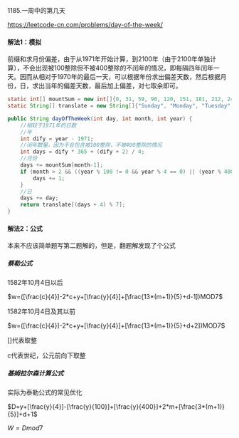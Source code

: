 1185.一周中的第几天

https://leetcode-cn.com/problems/day-of-the-week/

#### 解法1：模拟

前缀和求月份偏差，由于从1971年开始计算，到2100年（由于2100年单独计算），不会出现被100整除但不被400整除的不闰年的情况，即每隔四年闰年一天。因而从相对于1970年的最后一天，可以根据年份求出偏差天数，然后根据月份，日，求出当年的偏差天数，最后加上偏差，对七取余即可。

```java
static int[] mountSum = new int[]{0, 31, 59, 90, 120, 151, 181, 212, 243, 273, 304, 334};
static String[] translate = new String[]{"Sunday", "Monday", "Tuesday", "Wednesday", "Thursday", "Friday", "Saturday"};

public String dayOfTheWeek(int day, int month, int year) {
    //相较于1971年的日数
    //年
    int dify = year - 1971;
    //闰年数量，因为不会包含被100整除，不被400整除的情况
    int days = dify * 365 + (dify + 2) / 4;
    //月份
    days += mountSum[month-1];
    if (month > 2 && ((year % 100 != 0 && year % 4 == 0) || (year % 400 == 0))) {
        days += 1;
    }
    //日
    days += day;
    return translate[(days + 4) % 7];
}
```



#### 解法2：公式

本来不应该简单题写第二题解的，但是，翻题解发现了个公式

##### 蔡勒公式

1582年10月4日以后

$w=([\frac{c}{4}]-2*c+y+[\frac{y}{4}]+[\frac{13*(m+1)}{5}+d-1])MOD7$

1582年10月4日及其以前

$w=([\frac{c}{4}]-2*c+y+[\frac{y}{4}]+[\frac{13*(m+1)}{5}+d+2])MOD7$

[]代表取整

c代表世纪，公元前向下取整

##### 基姆拉尔森计算公式

实际为泰勒公式的常见优化

$D=y+[\frac{y}{4}]-[\frac{y}{100}]+[\frac{y}{400}]+2*m+[\frac{3*(m+1)}{5}]+d+1$

$W=Dmod7$



